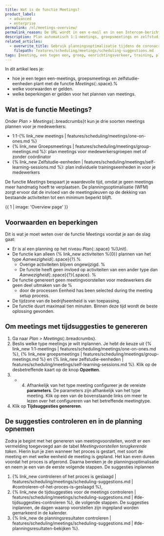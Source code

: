 ```yaml
---
title: Wat is de functie Meetings?
product_label:
  - advanced
  - enterprise
permalink: /nl/meetings-overview/
permalink_reason: De URL wordt in een e-mail en in een Intercom-bericht gebruikt
description: Plan automatisch 1:1-meetings, groepsmeetings en zelfstudie-eenheden voor je medewerkers.
related_articles:
  - overwrite_title: Gebruik planningsoptimalisatie tijdens de coronacrisis te vermijden |features/mobile/deeplink/time/pe-app-ovid19-measures.md
    filepath: features/scheduling/meetings/scheduling-suggestions.md
tags: [meeting, een tegen een, groep, eenrichtingsverkeer, training, planningeenheid, bedrijfseenheid, kostenplaats, zelfstudie, remote, hands-free]
---
```


In dit artikel lees je:

- hoe je een tegen een-meetings, groepsmeetings en zelfstudie-eenheden plant met de functie _Meetings_{:.space}.%
- welke voorwaarden er gelden.
- welke beperkingen er gelden voor het plannen van meetings.

## Wat is de functie Meetings?

Onder _Plan > Meetings_{:.breadcrumbs}t kun je drie soorten meetings plannen voor je medewerkers:

- 1:1-{% link_new meetings | features/scheduling/meetings/one-on-ones.md %}
- {% link_new Groepsmeetings | features/scheduling/meetings/group-meetings.md %}: plan meetings voor medewerkersgroepen met of zonder coördinator
- {% link_new Zelfstudie-eenheden | features/scheduling/meetings/self-learning-sessions.md %}: plan individuele trainingseenheden in voor je medewerkers

De functie _Meetings_ bespaart je waardevolle tijd, omdat je geen meetings meer handmatig hoeft te verplaatsen. De planningsoptimalisatie (WFM) zorgt ervoor dat de invloed van de meetingsleuven op de dekking van bestaande activiteiten tot een minimum beperkt blijft.

{{ 1 | image: 'Overview page' }}

## Voorwaarden en beperkingen

Dit is wat je moet weten over de functie Meetings voordat je aan de slag gaat:

- Er is al een planning op het niveau _Plan_{:.space} %(Unit).
- De functie kan alleen {% link_new activiteiten %{0}} plannen van het type _Aanwezigheid_{:.space}{?}.%
  - Overige activiteiten blijven ongewijzigd. %
  - De functie heeft geen invloed op activiteiten van een ander type dan _Aanwezigheid_{:.space}{?}{.space}. %
- De functie genereert geen meetingvoorstellen voor medewerkers die geen deel uitmaken van de %
  - door de processen Eenheid has been selected during the meeting setup process.
- De tijdzone van de bedrijfseenheid is van toepassing.
- De functie duurt maximaal tien minuten. Binnen deze tijd wordt de beste oplossing gevonden.

## Om meetings met tijdsuggesties te genereren

1. Ga naar _Plan > Meetings_{:.breadcrumbs}.
2. Beslis welke type meetings je wilt inplannen. Je hebt de keuze uit {% link_new 1:1-meetings | features/scheduling/meetings/one-on-ones.md %}, {% link_new groepsmeetings | features/scheduling/meetings/group-meetings.md %} en {% link_new zelfstudie-eenheden | features/scheduling/meetings/self-learning-sessions.md %}. Klik op de desbetreffende kaart op de knop **Opzetten**.
3. - 4. Afhankelijk van het type meeting configureer je de vereiste **parameters**. De parameters zijn afhankelijk van het type meeting. Klik op een van de bovenstaande links om meer te lezen over het configureren van het betreffende meetingtype.
4. Klik op **Tijdsuggesties genereren**.

## De suggesties controleren en in de planning opnemen

Zodra je begint met het genereren van meetingvoorstellen, wordt er een vermelding toegevoegd aan de tabel _Meetingvoorstellen terugkerende taken_. Hierin kun je zien wanneer het proces is gestart, met soort de meeting en met welke eenheid de meeting is gepland. Het kan even duren voordat het proces is afgerond. Daarna bereken je de planningsoptimalisatie en neem je een van de eerste volgende stappen. De suggesties inplannen

1. {% link_new controleren of het proces is geslaagd | features/scheduling/meetings/scheduling-suggestions.md | #controleren-of-het-proces-is-geslaagd %},
2. {% link_new de tijdsuggesties voor de meetings controleren | features/scheduling/meetings/scheduling-suggestions.md | #de-tijdsuggesties-controleren %}, de volgende stappen. De suggesties inplannen, de dagen waarop voorstellen zijn ingepland worden gemarkeerd in de kalender.
3. {% link_new de planningsresultaten controleren | features/scheduling/meetings/scheduling-suggestions.md | #de-planningsresultaten-bekijken %}.
